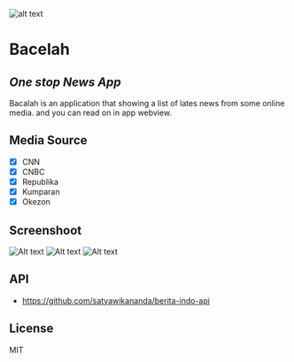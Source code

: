![alt text](/assets/launcher-icon/android/res/mipmap-xxxhdpi/ic_launcher.png?raw=true)

# Bacelah
## _One stop News App_

Bacalah is an application that showing a list of lates news from some online media. and you can read on in app webview.

## Media Source

- [x] CNN
- [x] CNBC
- [x] Republika
- [x] Kumparan
- [x] Okezon

## Screenshoot
![Alt text](/assets/screenshoot/home_page.png?raw=true "Home Page")
![Alt text](/assets/screenshoot/detail_page.png?raw=true "Detail Page")
![Alt text](/assets/screenshoot/webview_page.png?raw=true "Webview Page")
 
## API
- https://github.com/satyawikananda/berita-indo-api

## License

MIT